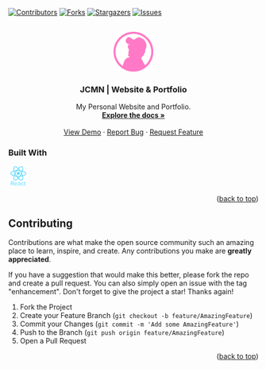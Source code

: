 <div id="top"></div>

[![Contributors][contributors-shield]][contributors-url]
[![Forks][forks-shield]][forks-url]
[![Stargazers][stars-shield]][stars-url]
[![Issues][issues-shield]][issues-url]

<!-- PROJECT LOGO -->
<br />
<div align="center">
  <a href="https://github.com/josecarlosmemo/jcmn.me">
    <img src="./images/jcmn_pink-logo.png" alt="Logo" width="80" height="80">
  </a>

<h3 align="center">JCMN | Website & Portfolio</h3>

  <p align="center">
    My Personal Website and Portfolio.
    <br />
    <a href="https://github.com/josecarlosmemo/jcmn.me"><strong>Explore the docs »</strong></a>
    <br />
    <br />
    <a href="https://jcmn.me">View Demo</a>
    ·
    <a href="https://github.com/josecarlosmemo/jcmn.me/issues">Report Bug</a>
    ·
    <a href="https://github.com/josecarlosmemo/jcmn.me/issues">Request Feature</a>
  </p>
</div>

### Built With

<p align="left">
<a href="https://reactjs.org/" target="_blank" rel="noreferrer"><img src="https://raw.githubusercontent.com/devicons/devicon/master/icons/react/react-original-wordmark.svg" alt=react width="40" height="40"/></a>
</p>

<p align="right">(<a href="#top">back to top</a>)</p>

<!-- CONTRIBUTING -->

## Contributing

Contributions are what make the open source community such an amazing place to learn, inspire, and create. Any contributions you make are **greatly appreciated**.

If you have a suggestion that would make this better, please fork the repo and create a pull request. You can also simply open an issue with the tag "enhancement".
Don't forget to give the project a star! Thanks again!

1. Fork the Project
2. Create your Feature Branch (`git checkout -b feature/AmazingFeature`)
3. Commit your Changes (`git commit -m 'Add some AmazingFeature'`)
4. Push to the Branch (`git push origin feature/AmazingFeature`)
5. Open a Pull Request

<p align="right">(<a href="#top">back to top</a>)</p>

[contributors-shield]: https://img.shields.io/github/contributors/josecarlosmemo/jcmn.me.svg?style=for-the-badge
[contributors-url]: https://github.com/josecarlosmemo/jcmn.me/graphs/contributors
[forks-shield]: https://img.shields.io/github/forks/josecarlosmemo/jcmn.me.svg?style=for-the-badge
[forks-url]: https://github.com/josecarlosmemo/jcmn.me/network/members
[stars-shield]: https://img.shields.io/github/stars/josecarlosmemo/jcmn.me.svg?style=for-the-badge
[stars-url]: https://github.com/josecarlosmemo/jcmn.me/stargazers
[issues-shield]: https://img.shields.io/github/issues/josecarlosmemo/jcmn.me.svg?style=for-the-badge
[issues-url]: https://github.com/josecarlosmemo/jcmn.me/issues
